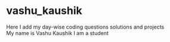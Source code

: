 # vashu_kaushik
Here I add my day-wise coding questions solutions and projects 
<br>
My name is Vashu Kaushik
I am a student
